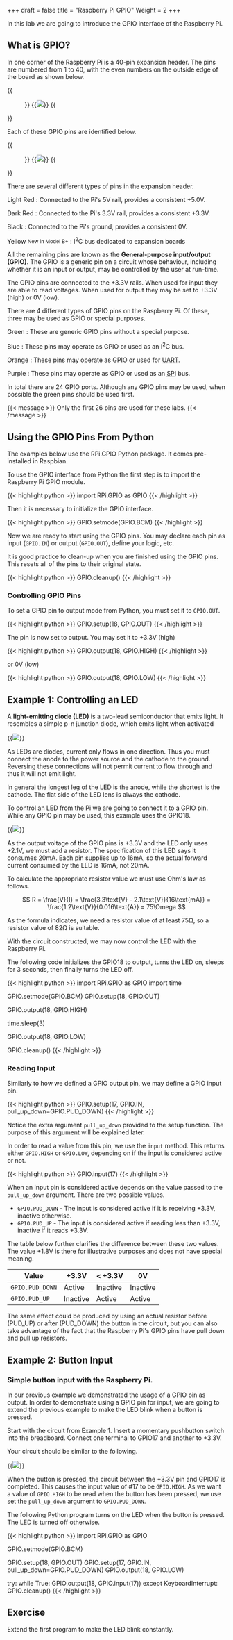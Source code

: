 +++
draft = false
title = "Raspberry Pi GPIO"
Weight = 2
+++

In this lab we are going to introduce the GPIO interface of the Raspberry Pi.

## What is GPIO?

In one corner of the Raspberry Pi is a 40-pin expansion header.  The pins are numbered from 1 to 40, with the even numbers on the outside edge of the board as shown below.


{{<figure caption="Raspberry Pi 3 Model B+ GPIO expansion headers" attr="[By Gareth Halfacree from Bradford, UK (Raspberry Pi 3B+) [CC BY-SA 2.0], via Wikimedia Commons](https://commons.wikimedia.org/wiki/File:Raspberry_Pi_3_B%2B_(39906369025).png)">}}
{{<img src="raspberry_pi_3bplus_top.jpg">}}
{{</figure>}}

Each of these GPIO pins are identified below.

{{<figure width="75%" caption="Raspberry Pi B+ GPIO 40 Pin Block Pinout" attr="[Christopher Stanton, Element 14 Community](http://www.element14.com/community/docs/DOC-68203/l/raspberry-pi-b-gpio-40-pin-block-pinout)">}}
{{<img src="gpio_pins.png">}}
{{</figure>}}

There are several different types of pins in the expansion header.

Light Red
: Connected to the Pi's 5V rail, provides a consistent +5.0V.

Dark Red
: Connected to the Pi's 3.3V rail, provides a consistent +3.3V.

Black
: Connected to the Pi's ground, provides a consistent 0V.

Yellow <span class="masthead-title"><small>New in Model B+</small></span>
: I<sup>2</sup>C bus dedicated to expansion boards

All the remaining pins are known as the **General-purpose input/output (GPIO)**.  The GPIO is a generic pin on a circuit whose behaviour, including whether it is an input or output, may be controlled by the user at run-time.

The GPIO pins are connected to the +3.3V rails.  When used for input they are able to read voltages.  When used for output they may be set to +3.3V (high) or 0V (low).

There are 4 different types of GPIO pins on the Raspberry Pi.  Of these, three may be used as GPIO or special purposes.

Green
: These are generic GPIO pins without a special purpose.

Blue
: These pins may operate as GPIO or used as an I<sup>2</sup>C bus.

Orange
: These pins may operate as GPIO or used for <abbr title="Universal asynchronous receiver/transmitter">UART</abbr>.

Purple
: These pins may operate as GPIO or used as an <abbr title="Serial Peripheral Interface">SPI</abbr> bus.

In total there are 24 GPIO ports.  Although any GPIO pins may be used, when possible the green pins should be used first.

{{< message >}}
Only the first 26 pins are used for these labs.
{{< /message >}}

## Using the GPIO Pins From Python

The examples below use the RPi.GPIO Python package.  It comes pre-installed in Raspbian.

To use the GPIO interface from Python the first step is to import the Raspberry Pi GPIO module.

{{< highlight python >}}
import RPi.GPIO as GPIO
{{< /highlight >}}

Then it is necessary to initialize the GPIO interface.

{{< highlight python >}}
GPIO.setmode(GPIO.BCM)
{{< /highlight >}}

Now we are ready to start using the GPIO pins.  You may declare each pin as input (`GPIO.IN`) or output (`GPIO.OUT`), define your logic, etc.

It is good practice to clean-up when you are finished using the GPIO pins.  This resets all of the pins to their original state.

{{< highlight python >}}
GPIO.cleanup()
{{< /highlight >}}

### Controlling GPIO Pins

To set a GPIO pin to output mode from Python, you must set it to `GPIO.OUT`.

{{< highlight python >}}
GPIO.setup(18, GPIO.OUT)
{{< /highlight >}}

The pin is now set to output.  You may set it to +3.3V (high)

{{< highlight python >}}
GPIO.output(18, GPIO.HIGH)
{{< /highlight >}}

or 0V (low)

{{< highlight python >}}
GPIO.output(18, GPIO.LOW)
{{< /highlight >}}

## Example 1:  Controlling an LED

A **light-emitting diode (LED)** is a two-lead semiconductor that emits light.  It resembles a simple p-n junction diode, which emits light when activated

{{<img src="led.png">}}

As LEDs are diodes, current only flows in one direction.  Thus you must connect the anode to the power source and the cathode to the ground.  Reversing these connections will not permit current to flow through and thus it will not emit light.

In general the longest leg of the LED is the anode, while the shortest is the cathode.  The flat side of the LED lens is always the cathode.

To control an LED from the Pi we are going to connect it to a GPIO pin.  While any GPIO pin may be used, this example uses the GPIO18.

{{<img src="led_circuit_rev3.png">}}

As the output voltage of the GPIO pins is +3.3V and the LED only uses +2.1V, we must add a resistor.  The specification of this LED says it consumes 20mA.  Each pin supplies up to 16mA, so the actual forward current consumed by the LED is 16mA, not 20mA.

To calculate the appropriate resistor value we must use Ohm's law as follows.

$$
  R = \frac{V}{I} = \frac{3.3\text{V} - 2.1\text{V}}{16\text{mA}} = \frac{1.2\text{V}}{0.016\text{A}} = 75\Omega
$$

As the formula indicates, we need a resistor value of at least 75&#8486;, so a resistor value of 82&#8486; is suitable.

With the circuit constructed, we may now control the LED with the Raspberry Pi.

The following code initializes the GPIO18 to output, turns the LED on, sleeps for 3 seconds, then finally turns the LED off.

{{< highlight python >}}
import RPi.GPIO as GPIO
import time

GPIO.setmode(GPIO.BCM)
GPIO.setup(18, GPIO.OUT)

GPIO.output(18, GPIO.HIGH)

time.sleep(3)

GPIO.output(18, GPIO.LOW)

GPIO.cleanup()
{{< /highlight >}}

### Reading Input

Similarly to how we defined a GPIO output pin, we may define a GPIO input pin.

{{< highlight python >}}
GPIO.setup(17, GPIO.IN, pull_up_down=GPIO.PUD_DOWN)
{{< /highlight >}}

Notice the extra argument `pull_up_down` provided to the setup function.  The purpose of this argument will be explained later.

In order to read a value from this pin, we use the `input` method.  This returns either `GPIO.HIGH` or `GPIO.LOW`, depending on if the input is considered active or not.

{{< highlight python >}}
GPIO.input(17)
{{< /highlight >}}

When an input pin is considered active depends on the value passed to the `pull_up_down` argument.  There are two possible values.

* `GPIO.PUD_DOWN` - The input is considered active if it is receiving +3.3V, inactive otherwise.
* `GPIO.PUD_UP` - The input is considered active if reading less than +3.3V, inactive if it reads +3.3V.

The table below further clarifies the difference between these two values.  The value +1.8V is there for illustrative purposes and does not have special meaning.

Value           | +3.3V    | < +3.3V  | 0V
----------------|----------|----------|---------
`GPIO.PUD_DOWN` | Active   | Inactive | Inactive
`GPIO.PUD_UP`   | Inactive | Active   | Active

The same effect could be produced by using an actual resistor before (PUD_UP) or after (PUD_DOWN) the button in the circuit, but you can also take advantage of the fact that the Raspberry Pi's GPIO pins have pull down and pull up resistors.

## Example 2:  Button Input

### Simple button input with the Raspberry Pi.

In our previous example we demonstrated the usage of a GPIO pin as output.  In order to demonstrate using a GPIO pin for input, we are going to extend the previous example to make the LED blink when a button is pressed.

Start with the circuit from Example 1.  Insert a momentary pushbutton switch into the breadboard.  Connect one terminal to GPIO17 and another to +3.3V.

Your circuit should be similar to the following.

{{<img src="led_button_circuit.png">}}

When the button is pressed, the circuit between the +3.3V pin and GPIO17 is completed.  This causes the input value of #17 to be `GPIO.HIGH`.  As we want a value of `GPIO.HIGH` to be read when the button has been pressed, we use set the `pull_up_down` argument to `GPIO.PUD_DOWN`.

The following Python program turns on the LED when the button is pressed.  The LED is turned off otherwise.

{{< highlight python >}}
import RPi.GPIO as GPIO

GPIO.setmode(GPIO.BCM)

GPIO.setup(18, GPIO.OUT)
GPIO.setup(17, GPIO.IN, pull_up_down=GPIO.PUD_DOWN)
GPIO.output(18, GPIO.LOW)

try:
    while True:
        GPIO.output(18, GPIO.input(17))
except KeyboardInterrupt:
    GPIO.cleanup()
{{< /highlight >}}

## Exercise

Extend the first program to make the LED blink constantly.
